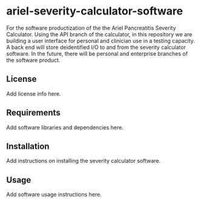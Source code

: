 # ariel-severity-calculator-software
For the software productization of the the Ariel Pancreatitis Severity Calculator. Using the API branch of the calculator, in this repository we are building a user interface for personal and clinician use in a testing capacity. A back end will store deidentified I/O to and from the severity calculator software. In the future, there will be personal and enterprise branches of the software product. 

## License
Add license info here. 

## Requirements
Add software libraries and dependencies here.

## Installation
Add instructions on installing the severity calculator software.

## Usage
Add software usage instructions here.
